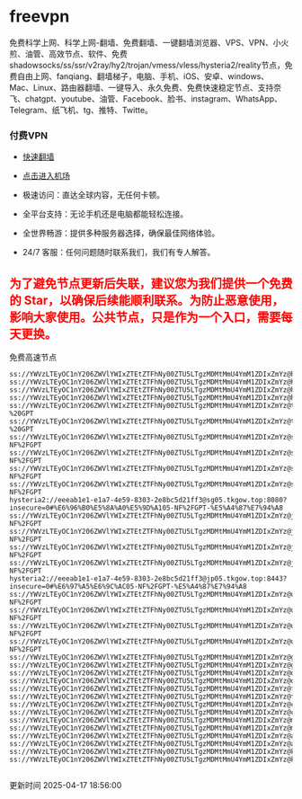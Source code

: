 # freevpn

免费科学上网、科学上网-翻墙、免费翻墙、一键翻墙浏览器、VPS、VPN、小火煎、油管、高效节点、软件、免费shadowsocks/ss/ssr/v2ray/hy2/trojan/vmess/vless/hysteria2/reality节点，免费自由上网、fanqiang、翻墙梯子，电脑、手机、iOS、安卓、windows、Mac、Linux、路由器翻墙、一键导入、永久免费、免费快速稳定节点、支持奈飞、chatgpt、youtube、油管、Facebook、脸书、instagram、WhatsApp、Telegram、纸飞机、tg、推特、Twitte。

### 付费VPN
* [快速翻墙](https://xgogo.sbs/#/register?code=wxADDy87) 

* [点击进入机场](https://xgogo.sbs/#/register?code=wxADDy87) 

* 极速访问：直达全球内容，无任何卡顿。

* 全平台支持：无论手机还是电脑都能轻松连接。

* 全世界畅游：提供多种服务器选择，确保最佳网络体验。

* 24/7 客服：任何问题随时联系我们，我们有专人解答。

## <font color="red">为了避免节点更新后失联，建议您为我们提供一个免费的 Star，以确保后续能顺利联系。为防止恶意使用，影响大家使用。公共节点，只是作为一个入口，需要每天更换。</font>

免费高速节点

```ss://YWVzLTEyOC1nY206ZWVlYWIxZTEtZTFhNy00ZTU5LTgzMDMtMmU4YmM1ZDIxZmYz@hk01.jgrtoioceaw.help:50384#%E9%A6%99%E6%B8%AF01
ss://YWVzLTEyOC1nY206ZWVlYWIxZTEtZTFhNy00ZTU5LTgzMDMtMmU4YmM1ZDIxZmYz@hk02.jigreliewolf.click:17889#%E9%A6%99%E6%B8%AF02
ss://YWVzLTEyOC1nY206ZWVlYWIxZTEtZTFhNy00ZTU5LTgzMDMtMmU4YmM1ZDIxZmYz@hk03.jigreliewolf.click:10838#%E9%A6%99%E6%B8%AF03
ss://YWVzLTEyOC1nY206ZWVlYWIxZTEtZTFhNy00ZTU5LTgzMDMtMmU4YmM1ZDIxZmYz@hk04.jgrtoioceaw.help:29956#%E9%A6%99%E6%B8%AF04
ss://YWVzLTEyOC1nY206ZWVlYWIxZTEtZTFhNy00ZTU5LTgzMDMtMmU4YmM1ZDIxZmYz@hk05.ijgelrkasd.click:41284#%E9%A6%99%E6%B8%AF05
ss://YWVzLTEyOC1nY206ZWVlYWIxZTEtZTFhNy00ZTU5LTgzMDMtMmU4YmM1ZDIxZmYz@tw01.jigreliewolf.click:30995#%E5%8F%B0%E6%B9%BE01%20-%20GPT
ss://YWVzLTEyOC1nY206ZWVlYWIxZTEtZTFhNy00ZTU5LTgzMDMtMmU4YmM1ZDIxZmYz@tw02.ijgelrkasd.click:22610#%E5%8F%B0%E6%B9%BE02%20-%20GPT
ss://YWVzLTEyOC1nY206ZWVlYWIxZTEtZTFhNy00ZTU5LTgzMDMtMmU4YmM1ZDIxZmYz@sg01.jgrtoioceaw.help:55559#%E6%96%B0%E5%8A%A0%E5%9D%A101%20-NF%2FGPT
ss://YWVzLTEyOC1nY206ZWVlYWIxZTEtZTFhNy00ZTU5LTgzMDMtMmU4YmM1ZDIxZmYz@sg02.jigreliewolf.click:40574#%E6%96%B0%E5%8A%A0%E5%9D%A102%20-NF%2FGPT
ss://YWVzLTEyOC1nY206ZWVlYWIxZTEtZTFhNy00ZTU5LTgzMDMtMmU4YmM1ZDIxZmYz@sg03.ijgelrkasd.click:23716#%E6%96%B0%E5%8A%A0%E5%9D%A103%20-NF%2FGPT
ss://YWVzLTEyOC1nY206ZWVlYWIxZTEtZTFhNy00ZTU5LTgzMDMtMmU4YmM1ZDIxZmYz@sg04.jgrtoioceaw.help:17971#%E6%96%B0%E5%8A%A0%E5%9D%A104%20-NF%2FGPT
hysteria2://eeeab1e1-e1a7-4e59-8303-2e8bc5d21ff3@sg05.tkgow.top:8080?insecure=0#%E6%96%B0%E5%8A%A0%E5%9D%A105-NF%2FGPT-%E5%A4%87%E7%94%A8
ss://YWVzLTEyOC1nY206ZWVlYWIxZTEtZTFhNy00ZTU5LTgzMDMtMmU4YmM1ZDIxZmYz@jp01.jgrtoioceaw.help:58645#%E6%97%A5%E6%9C%AC01%20-NF%2FGPT
ss://YWVzLTEyOC1nY206ZWVlYWIxZTEtZTFhNy00ZTU5LTgzMDMtMmU4YmM1ZDIxZmYz@jp02.jgrtoioceaw.help:47462#%E6%97%A5%E6%9C%AC02%20-NF%2FGPT
ss://YWVzLTEyOC1nY206ZWVlYWIxZTEtZTFhNy00ZTU5LTgzMDMtMmU4YmM1ZDIxZmYz@jp03.jigreliewolf.click:33414#%E6%97%A5%E6%9C%AC03%20-NF%2FGPT
ss://YWVzLTEyOC1nY206ZWVlYWIxZTEtZTFhNy00ZTU5LTgzMDMtMmU4YmM1ZDIxZmYz@jp04.ijgelrkasd.click:58223#%E6%97%A5%E6%9C%AC04%20-NF%2FGPT
hysteria2://eeeab1e1-e1a7-4e59-8303-2e8bc5d21ff3@jp05.tkgow.top:8443?insecure=0#%E6%97%A5%E6%9C%AC05-NF%2FGPT-%E5%A4%87%E7%94%A8
ss://YWVzLTEyOC1nY206ZWVlYWIxZTEtZTFhNy00ZTU5LTgzMDMtMmU4YmM1ZDIxZmYz@us01.jgrtoioceaw.help:48129#%E7%BE%8E%E5%9B%BD01%20-NF%2FGPT
ss://YWVzLTEyOC1nY206ZWVlYWIxZTEtZTFhNy00ZTU5LTgzMDMtMmU4YmM1ZDIxZmYz@us02.jgrtoioceaw.help:44907#%E7%BE%8E%E5%9B%BD02%20-NF%2FGPT
ss://YWVzLTEyOC1nY206ZWVlYWIxZTEtZTFhNy00ZTU5LTgzMDMtMmU4YmM1ZDIxZmYz@us03.jigreliewolf.click:43330#%E7%BE%8E%E5%9B%BD03%20-NF%2FGPT
ss://YWVzLTEyOC1nY206ZWVlYWIxZTEtZTFhNy00ZTU5LTgzMDMtMmU4YmM1ZDIxZmYz@us04.ijgelrkasd.click:44130#%E7%BE%8E%E5%9B%BD04%20-NF%2FGPT
ss://YWVzLTEyOC1nY206ZWVlYWIxZTEtZTFhNy00ZTU5LTgzMDMtMmU4YmM1ZDIxZmYz@gb01.jgrtoioceaw.help:27765#%E8%8B%B1%E5%9B%BD01
ss://YWVzLTEyOC1nY206ZWVlYWIxZTEtZTFhNy00ZTU5LTgzMDMtMmU4YmM1ZDIxZmYz@gb02.jigreliewolf.click:52762#%E8%8B%B1%E5%9B%BD02
ss://YWVzLTEyOC1nY206ZWVlYWIxZTEtZTFhNy00ZTU5LTgzMDMtMmU4YmM1ZDIxZmYz@de01.jgrtoioceaw.help:20635#%E5%BE%B7%E5%9B%BD01
ss://YWVzLTEyOC1nY206ZWVlYWIxZTEtZTFhNy00ZTU5LTgzMDMtMmU4YmM1ZDIxZmYz@de02.jigreliewolf.click:52770#%E5%BE%B7%E5%9B%BD02
ss://YWVzLTEyOC1nY206ZWVlYWIxZTEtZTFhNy00ZTU5LTgzMDMtMmU4YmM1ZDIxZmYz@fr01.ijgelrkasd.click:32568#%E6%B3%95%E5%9B%BD01
ss://YWVzLTEyOC1nY206ZWVlYWIxZTEtZTFhNy00ZTU5LTgzMDMtMmU4YmM1ZDIxZmYz@fr02.jigreliewolf.click:45265#%E6%B3%95%E5%9B%BD02
ss://YWVzLTEyOC1nY206ZWVlYWIxZTEtZTFhNy00ZTU5LTgzMDMtMmU4YmM1ZDIxZmYz@ca01.jigreliewolf.click:30461#%E5%8A%A0%E6%8B%BF%E5%A4%A701
ss://YWVzLTEyOC1nY206ZWVlYWIxZTEtZTFhNy00ZTU5LTgzMDMtMmU4YmM1ZDIxZmYz@ca02.ijgelrkasd.click:24053#%E5%8A%A0%E6%8B%BF%E5%A4%A702
ss://YWVzLTEyOC1nY206ZWVlYWIxZTEtZTFhNy00ZTU5LTgzMDMtMmU4YmM1ZDIxZmYz@my01.jigreliewolf.click:52408#%E9%A9%AC%E6%9D%A5%E8%A5%BF%E4%BA%9A01
ss://YWVzLTEyOC1nY206ZWVlYWIxZTEtZTFhNy00ZTU5LTgzMDMtMmU4YmM1ZDIxZmYz@my02.ijgelrkasd.click:25519#%E9%A9%AC%E6%9D%A5%E8%A5%BF%E4%BA%9A02
ss://YWVzLTEyOC1nY206ZWVlYWIxZTEtZTFhNy00ZTU5LTgzMDMtMmU4YmM1ZDIxZmYz@au01.jgrtoioceaw.help:13460#%E6%BE%B3%E5%A4%A7%E5%88%A9%E4%BA%9A01
ss://YWVzLTEyOC1nY206ZWVlYWIxZTEtZTFhNy00ZTU5LTgzMDMtMmU4YmM1ZDIxZmYz@au02.ijgelrkasd.click:46073#%E6%BE%B3%E5%A4%A7%E5%88%A9%E4%BA%9A02
ss://YWVzLTEyOC1nY206ZWVlYWIxZTEtZTFhNy00ZTU5LTgzMDMtMmU4YmM1ZDIxZmYz@ko01.jgrtoioceaw.help:46108#%E9%9F%A9%E5%9B%BD01
ss://YWVzLTEyOC1nY206ZWVlYWIxZTEtZTFhNy00ZTU5LTgzMDMtMmU4YmM1ZDIxZmYz@ko02.jigreliewolf.click:50181#%E9%9F%A9%E5%9B%BD02


```
更新时间 2025-04-17 18:56:00